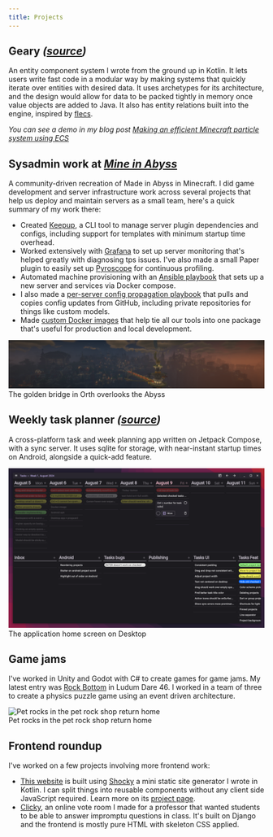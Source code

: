 ```yaml
---
title: Projects
---
```


## Geary *([source](https://github.com/MineInAbyss/Geary))*

An entity component system I wrote from the ground up in Kotlin. It lets users write fast code in a modular way by making systems that quickly iterate over entities with desired data. It uses archetypes for its architecture, and the design would allow for data to be packed tightly in memory once value objects are added to Java. It also has entity relations built into the engine, inspired by [flecs](https://github.com/SanderMertens/flecs).

*You can see a demo in my blog post [Making an efficient Minecraft particle system using ECS](blog/geary/particle-system)*

## Sysadmin work at *[Mine in Abyss](https://mineinabyss.com/)*

A community-driven recreation of Made in Abyss in Minecraft. I did game development and server infrastructure work across several projects that help us deploy and maintain servers as a small team, here's a quick summary of my work there:

- Created [Keepup](https://github.com/MineInAbyss/Keepup), a CLI tool to manage server plugin dependencies and configs, including support for templates with minimum startup time overhead.
- Worked extensively with [Grafana](https://grafana.com/) to set up server monitoring that's helped greatly with diagnosing tps issues. I've also made a small Paper plugin to easily set up [Pyroscope](https://github.com/MineInAbyss/pyroscope-mc/) for continuous profiling.
- Automated machine provisioning with an [Ansible playbook](https://github.com/MineInAbyss/ansible-in-abyss) that sets up a new server and services via Docker compose.
- I also made a [per-server config propagation playbook](https://github.com/MineInAbyss/server-config) that pulls and copies config updates from GitHub, including private repositories for things like custom models.
- Made [custom Docker images](https://github.com/MineInAbyss/Docker) that help tie all our tools into one package that's useful for production and local development.

<img alt="The golden bridge in Orth overlooks the Abyss" loading="lazy" class="full-bleed min-h-60 md:min-h-80 object-cover" src="assets/images/orth.png"/>
<figcaption>The golden bridge in Orth overlooks the Abyss</figcaption>

## Weekly task planner *([source](https://github.com/0ffz/tasks))*

A cross-platform task and week planning app written on Jetpack Compose, with a sync server. It uses sqlite for storage, with near-instant startup times on Android, alongside a quick-add feature.

<img alt="The application home screen on Desktop" loading="lazy"  src="assets/images/tasks-desktop.png"/>
<figcaption>The application home screen on Desktop</figcaption>

## Game jams

I've worked in Unity and Godot with C# to create games for game jams. My latest entry was [Rock Bottom](https://github.com/0ffz/Ludum-Dare-46) in Ludum Dare 46. I worked in a team of three to create a physics puzzle game using an event driven architecture.

<img alt="Pet rocks in the pet rock shop return home" loading="lazy" src="assets/images/rock_bottom.avif"/>
<figcaption>Pet rocks in the pet rock shop return home</figcaption>

## Frontend roundup

I've worked on a few projects involving more frontend work:

- [This website](https://dvyy.me) is built using [Shocky](https://github.com/0ffz/shocky) a mini static site generator I wrote in Kotlin. I can split things into reusable components without any client side JavaScript required. Learn more on its [project page](https://github.com/0ffz/personal-site).
- [Clicky](https://github.com/0ffz/Clicky), an online vote room I made for a professor that wanted students to be able to answer impromptu questions in class. It's built on Django and the frontend is mostly pure HTML with skeleton CSS applied.

